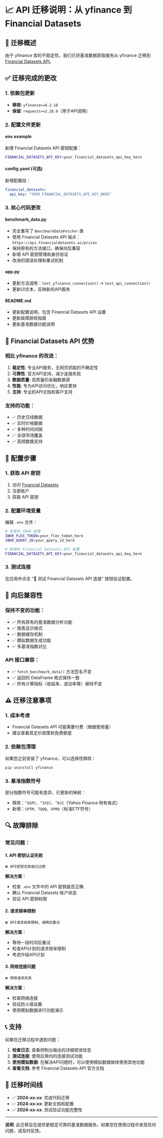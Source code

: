 # 📈 API 迁移说明：从 yfinance 到 Financial Datasets

## 🔄 迁移概述

由于 yfinance 库的不稳定性，我们已将基准数据获取服务从 yfinance 迁移到 [Financial Datasets API](https://financialdatasets.ai)。

## ✅ 迁移完成的更改

### 1. 依赖包更新
- **移除**: `yfinance>=0.2.18`
- **保留**: `requests>=2.28.0`（用于API调用）

### 2. 配置文件更新

#### env.example
新增 Financial Datasets API 密钥配置：
```bash
FINANCIAL_DATASETS_API_KEY=your_financial_datasets_api_key_here
```

#### config.yaml (可选)
新增配置段：
```yaml
financial_datasets:
  api_key: "YOUR_FINANCIAL_DATASETS_API_KEY_HERE"
```

### 3. 核心代码更改

#### benchmark_data.py
- 完全重写了 `BenchmarkDataFetcher` 类
- 使用 Financial Datasets API 端点：`https://api.financialdatasets.ai/prices`
- 保持原有的方法接口，确保向后兼容
- 新增 API 密钥管理和身份验证
- 改进的错误处理和重试机制

#### app.py
- 更新方法调用：`test_yfinance_connection()` → `test_api_connection()`
- 更新UI文本，反映新的API服务

#### README.md
- 更新配置说明，包含 Financial Datasets API 设置
- 更新故障排除指南
- 更新基准数据功能说明

## 🚀 Financial Datasets API 优势

### 相比 yfinance 的改进：
1. **稳定性**: 专业API服务，无网页抓取的不确定性
2. **可靠性**: 官方API支持，减少连接失败
3. **数据质量**: 高质量的金融数据源
4. **性能**: 专为API访问优化，响应更快
5. **支持**: 专业的API文档和客户支持

### 支持的功能：
- ✅ 历史日线数据
- ✅ 实时价格数据
- ✅ 多种时间间隔
- ✅ 全球市场覆盖
- ✅ 高频数据支持

## 🔧 配置步骤

### 1. 获取 API 密钥
1. 访问 [Financial Datasets](https://financialdatasets.ai)
2. 注册账户
3. 获取 API 密钥

### 2. 配置环境变量
编辑 `.env` 文件：
```bash
# 现有的 IBKR 配置
IBKR_FLEX_TOKEN=your_flex_token_here
IBKR_QUERY_ID=your_query_id_here

# 新增的 Financial Datasets API 配置
FINANCIAL_DATASETS_API_KEY=your_financial_datasets_api_key_here
```

### 3. 测试连接
在应用中点击 "🔗 测试 Financial Datasets API 连接" 按钮验证配置。

## 🧪 向后兼容性

### 保持不变的功能：
- ✅ 所有原有的基准数据分析功能
- ✅ 图表显示格式
- ✅ 数据缓存机制
- ✅ 模拟数据生成功能
- ✅ 多基准指数对比

### API 接口兼容：
- ✅ `fetch_benchmark_data()` 方法签名不变
- ✅ 返回的 DataFrame 格式保持一致
- ✅ 所有计算指标（收益率、波动率等）保持不变

## ⚠️ 迁移注意事项

### 1. 成本考虑
- Financial Datasets API 可能需要付费（根据使用量）
- 建议查看其定价政策和免费额度

### 2. 依赖包清理
如果您之前安装了 yfinance，可以选择性移除：
```bash
pip uninstall yfinance
```

### 3. 基准指数符号
部分指数符号可能有差异，已更新的映射：
- 移除：`^GSPC`、`^IXIC`、`^DJI`（Yahoo Finance 特有格式）
- 新增：`SPTM`、`TQQQ`、`UPRO`（标准ETF符号）

## 🔍 故障排除

### 常见问题：

#### 1. API 密钥认证失败
```
❌ API密钥无效或已过期
```
**解决方案**：
- 检查 `.env` 文件中的 API 密钥是否正确
- 确认 Financial Datasets 账户状态
- 验证 API 密钥权限

#### 2. 请求频率限制
```
❌ API请求频率限制，请稍后重试
```
**解决方案**：
- 等待一段时间后重试
- 检查API计划的请求频率限制
- 考虑升级API计划

#### 3. 网络连接问题
```
❌ 网络请求失败
```
**解决方案**：
- 检查网络连接
- 验证防火墙设置
- 使用模拟数据进行功能演示

## 📞 支持

如果在迁移过程中遇到问题：

1. **检查日志**: 查看控制台输出的详细错误信息
2. **测试连接**: 使用应用内的连接测试功能
3. **使用模拟数据**: 在解决API问题时，可以使用模拟数据继续使用其他功能
4. **查看文档**: 参考 Financial Datasets API 官方文档

## 📅 迁移时间线

- ✅ **2024-xx-xx**: 完成代码迁移
- ✅ **2024-xx-xx**: 更新文档和配置
- ✅ **2024-xx-xx**: 测试验证功能完整性

---

**说明**: 此迁移旨在提供更稳定可靠的基准数据服务。如果您在使用过程中发现任何问题，请及时反馈。 